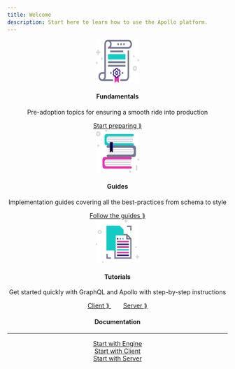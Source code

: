 ```yaml
---
title: Welcome
description: Start here to learn how to use the Apollo platform.
---
```


<div class="docstart" align="center">
  <div class="fundamentals">
      <div align="center">
        <a href="./fundamentals/platform.html">
          <img src="./images/guides.svg" width=100  height=100>
        </a>
      </div>
      <div align="center">
        <h4 class="headers"> Fundamentals </h4>
      </div>
      <div align="center">
        <p>Pre-adoption topics for ensuring a smooth ride into production</p>
      </div>
      <div align="center">
        <a href="./fundamentals/platform.html"> Start preparing &Rang; </a>
      </div>
  </div>

  <div class="guides">
    <div align="center">
        <a href="./guides/schema-design.html">
          <img src="./images/docs.svg" width=100  height=100>
        </a>
    </div>
    <div align="center">
      <h4 class="headers" align="center"> Guides </h4>
    </div>
    <div align="center">
      <p>Implementation guides covering all the best-practices from schema to style</p>
    </div>
    <div align="center">
      <a href="./guides/schema-design.html"> Follow the guides &Rang; </a>
    </div>
  </div>

  <div class="quickstart">
    <div align="center">
      <a href="#">
        <img src="./images/fundamentals.svg" width=100  height=100>
      </a>
    </div>
    <div align="center">
      <h4 class="headers" align="center"> Tutorials </h4>
    </div>
    <div align="center">
      <p>Get started quickly with GraphQL and Apollo with step-by-step instructions</p>
    </div>
    <div align="center">
      <a href="/docs/react/essentials/get-started.html"> Client &Rang; </a>
      &nbsp;&nbsp;&nbsp;&nbsp;&nbsp;&nbsp;
      <a href="/docs/apollo-server/v2/getting-started.html"> Server &Rang; </a>
    </div>
  </div>
</div>

<h4 align="center"> Documentation </h4>

<hr />

<div class="documentation">
  <div class="doc">
    <div align="center">
      <a href="/docs/engine" class="btn default hollow"> Start with Engine </a>
    </div>
  </div>

  <div class="doc">
    <div align="center">
      <a href="/docs/react" class="btn default hollow"> Start with Client </a>
    </div> 
  </div>

  <div class="doc">
    <div align="center">
      <a href="/docs/apollo-server/v2/getting-started.html" class="btn default hollow"> Start with Server </a>
    </div> 
  </div>
</div>

